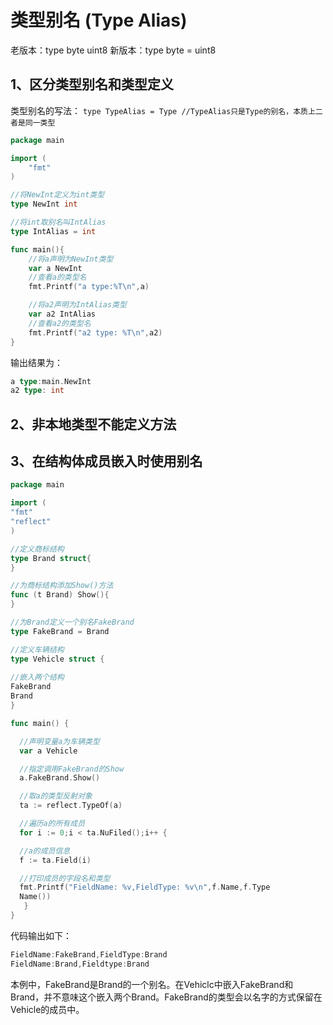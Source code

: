 # 类型别名 (Type Alias)

老版本：type byte uint8
新版本：type byte = uint8

## 1、区分类型别名和类型定义
类型别名的写法：
`type TypeAlias = Type //TypeAlias只是Type的别名，本质上二者是同一类型`

```go
package main

import (
	"fmt"
)

//将NewInt定义为int类型
type NewInt int

//将int取别名叫IntAlias
type IntAlias = int

func main(){
	//将a声明为NewInt类型
	var a NewInt
	//查看a的类型名
	fmt.Printf("a type:%T\n",a)

	//将a2声明为IntAlias类型
	var a2 IntAlias
	//查看a2的类型名
	fmt.Printf("a2 type: %T\n",a2)
}
```

输出结果为：
```go
a type:main.NewInt
a2 type: int
```

## 2、非本地类型不能定义方法

## 3、在结构体成员嵌入时使用别名
    
```go
package main

import (
"fmt"
"reflect"
)

//定义商标结构
type Brand struct{
}

//为商标结构添加Show()方法
func (t Brand) Show(){
}

//为Brand定义一个别名FakeBrand
type FakeBrand = Brand

//定义车辆结构
type Vehicle struct {
	
//嵌入两个结构
FakeBrand
Brand
}

func main() {

  //声明变量a为车辆类型
  var a Vehicle

  //指定调用FakeBrand的Show
  a.FakeBrand.Show()

  //取a的类型反射对象
  ta := reflect.TypeOf(a)

  //遍历a的所有成员
  for i := 0;i < ta.NuFiled();i++ {

  //a的成员信息
  f := ta.Field(i)

  //打印成员的字段名和类型
  fmt.Printf("FieldName: %v,FieldType: %v\n",f.Name,f.Type
  Name())
   }
}
```

代码输出如下：
```go
FieldName:FakeBrand,FieldType:Brand
FieldName:Brand,Fieldtype:Brand
```

本例中，FakeBrand是Brand的一个别名。在Vehiclc中嵌入FakeBrand和Brand，并不意味这个嵌入两个Brand。FakeBrand的类型会以名字的方式保留在Vehicle的成员中。

   

